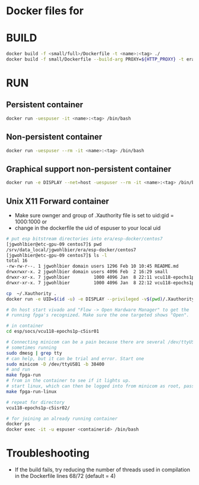 # Docker files for

# BUILD
```bash
docker build -f <small/full>/Dockerfile -t <name>:<tag> ./
docker build -f small/Dockerfile --build-arg PROXY=${HTTP_PROXY} -t erademo:latest ./
```
# RUN
## Persistent container
```bash
docker run -uespuser -it <name>:<tag> /bin/bash
```
## Non-persistent container
```bash
docker run -uespuser --rm -it <name>:<tag> /bin/bash
```
## Graphical support non-persistent container
```bash
docker run -e DISPLAY --net=host -uespuser --rm -it <name>:<tag> /bin/bash
```
## Unix X11 Forward container
* Make sure ownger and group of .Xauthority file is set to uid:gid = 1000:1000 or
* change in the dockerfile the uid of espuser to your local uid
```bash
# put esp bitstream directories into era/esp-docker/centos7
[jgwohlbier@etc-gpu-09 centos7]$ pwd
/srv/data_local/jgwohlbier/era/esp-docker/centos7
[jgwohlbier@etc-gpu-09 centos7]$ ls -l
total 16
-rw-rw-r--. 1 jgwohlbier domain users 1296 Feb 10 10:45 README.md
drwxrwxr-x. 2 jgwohlbier domain users 4096 Feb  2 16:29 small
drwxr-xr-x. 7 jgwohlbier         1000 4096 Jan  8 22:11 vcu118-epochs1p-c5isr01
drwxr-xr-x. 7 jgwohlbier         1000 4096 Jan  8 22:12 vcu118-epochs1p-c5isr02

cp  ~/.Xauthority .
docker run -e UID=$(id -u) -e DISPLAY --privileged -v$(pwd)/.Xauthority:/home/espuser/.Xauthority -v/tools/Xilinx:/tools/Xilinx -v$(pwd)/vcu118-epochs1p-c5isr01:/home/espuser/esp/socs/vcu118-epochs1p-c5isr01 -v$(pwd)/vcu118-epochs1p-c5isr02:/home/espuser/esp/socs/vcu118-epochs1p-c5isr02  --net=host --rm -it erademo:latest

# On host start vivado and "Flow -> Open Hardware Manager" to get the
# running fpga's recognized. Make sure the one targeted shows "Open".

# in container
cd esp/socs/vcu118-epochs1p-c5isr01

# Connecting minicom can be a pain because there are several /dev/ttyUSB*
# sometimes running
sudo dmesg | grep tty
# can help, but it can be trial and error. Start one
sudo minicom -D /dev/ttyUSB1 -b 38400
# and run
make fpga-run
# from in the container to see if it lights up.
# start linux, which can then be logged into from minicom as root, pass openesp
make fpga-run-linux

# repeat for directory
vcu118-epochs1p-c5isr02/

# for joining an already running container
docker ps
docker exec -it -u espuser <containerid> /bin/bash
```
# Troubleshooting
* If the build fails, try reducing the number of threads used in compilation in the Dockerfile lines 68/72 (default = 4)
